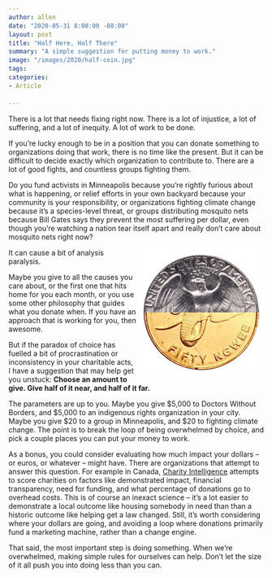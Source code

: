 ```yaml
---
author: allen
date: "2020-05-31 8:00:00 -08:00"
layout: post
title: "Half Here, Half There"
summary: "A simple suggestion for putting money to work."
image: "/images/2020/half-coin.jpg"
tags:
categories:
- Article

---
```


There is a lot that needs fixing right now. There is a lot of injustice, a lot of suffering, and a lot of inequity. A lot of work to be done.

If you’re lucky enough to be in a position that you can donate something to organizations doing that work, there is no time like the present. But it can be difficult to decide exactly which organization to contribute to. There are a lot of good fights, and countless groups fighting them.

Do you fund activists in Minneapolis because you’re rightly furious about what is happening, or relief efforts in your own backyard because your community is your responsibility, or organizations fighting climate change because it’s a species-level threat, or groups distributing mosquito nets because Bill Gates says they prevent the most suffering per dollar, even though you’re watching a nation tear itself apart and really don’t care about mosquito nets right now?

<img src="/images/2020/half-coin.jpg" style="width: 50%; float: right" >

It can cause a bit of analysis paralysis.

Maybe you give to all the causes you care about, or the first one that hits home for you each month, or you use some other philosophy that guides what you donate when. If you have an approach that is working for you, then awesome.

But if the paradox of choice has fuelled a bit of procrastination or inconsistency in your charitable acts, I have a suggestion that may help get you unstuck: **Choose an amount to give. Give half of it near, and half of it far.** 

The parameters are up to you. Maybe you give $5,000 to Doctors Without Borders, and $5,000 to an indigenous rights organization in your city. Maybe you give $20 to a group in Minneapolis, and $20 to fighting climate change. The point is to break the loop of being overwhelmed by choice, and pick a couple places you can put your money to work.

As a bonus, you could consider evaluating how much impact your dollars – or euros, or whatever – might have. There are organizations that attempt to answer this question. For example in Canada, [Charity Intelligence](https://www.charityintelligence.ca/) attempts to score charities on factors like demonstrated impact, financial transparency, need for funding, and what percentage of donations go to overhead costs. This is of course an inexact science – it’s a lot easier to demonstrate a local outcome like housing somebody in need than than a historic outcome like helping get a law changed. Still, it’s worth considering where your dollars are going, and avoiding a loop where donations primarily fund a marketing machine, rather than a change engine.

That said, the most important step is doing something. When we’re overwhelmed, making simple rules for ourselves can help. Don’t let the size of it all push you into doing less than you can.
